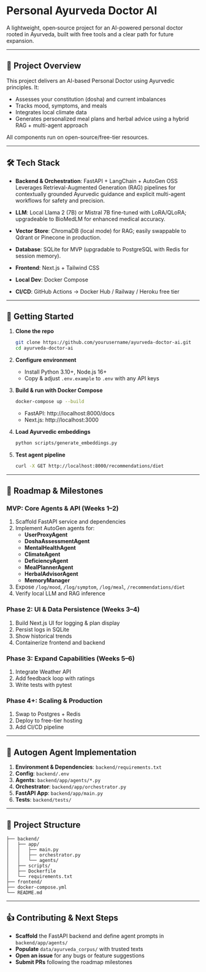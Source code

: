 # Personal Ayurveda Doctor AI

A lightweight, open‑source project for an AI-powered personal doctor rooted in Ayurveda, built with free tools and a clear path for future expansion.

---

## 📖 Project Overview

This project delivers an AI-based Personal Doctor using Ayurvedic principles. It:
- Assesses your constitution (dosha) and current imbalances
- Tracks mood, symptoms, and meals
- Integrates local climate data
- Generates personalized meal plans and herbal advice using a hybrid RAG + multi-agent approach

All components run on open-source/free-tier resources.

---

## 🛠️ Tech Stack

- **Backend & Orchestration**: FastAPI + LangChain + AutoGen OSS  
  Leverages Retrieval-Augmented Generation (RAG) pipelines for contextually grounded Ayurvedic guidance and explicit multi-agent workflows for safety and precision.

- **LLM**: Local Llama 2 (7B) or Mistral 7B fine-tuned with LoRA/QLoRA; upgradeable to BioMedLM for enhanced medical accuracy.

- **Vector Store**: ChromaDB (local mode) for RAG; easily swappable to Qdrant or Pinecone in production.

- **Database**: SQLite for MVP (upgradable to PostgreSQL with Redis for session memory).

- **Frontend**: Next.js + Tailwind CSS

- **Local Dev**: Docker Compose

- **CI/CD**: GitHub Actions → Docker Hub / Railway / Heroku free tier

---

## 🚀 Getting Started

1. **Clone the repo**
   ```bash
   git clone https://github.com/yourusername/ayurveda-doctor-ai.git
   cd ayurveda-doctor-ai
   ```

2. **Configure environment**
   - Install Python 3.10+, Node.js 16+
   - Copy & adjust `.env.example` to `.env` with any API keys

3. **Build & run with Docker Compose**
   ```bash
   docker-compose up --build
   ```
   - FastAPI: http://localhost:8000/docs
   - Next.js: http://localhost:3000

4. **Load Ayurvedic embeddings**
   ```bash
   python scripts/generate_embeddings.py
   ```

5. **Test agent pipeline**
   ```bash
   curl -X GET http://localhost:8000/recommendations/diet
   ```

---

## 🔮 Roadmap & Milestones

### MVP: Core Agents & API (Weeks 1–2)
1. Scaffold FastAPI service and dependencies
2. Implement AutoGen agents for:
   - **UserProxyAgent**
   - **DoshaAssessmentAgent**
   - **MentalHealthAgent**
   - **ClimateAgent**
   - **DeficiencyAgent**
   - **MealPlannerAgent**
   - **HerbalAdvisorAgent**
   - **MemoryManager**
3. Expose `/log/mood`, `/log/symptom`, `/log/meal`, `/recommendations/diet`
4. Verify local LLM and RAG inference

### Phase 2: UI & Data Persistence (Weeks 3–4)
1. Build Next.js UI for logging & plan display
2. Persist logs in SQLite
3. Show historical trends
4. Containerize frontend and backend

### Phase 3: Expand Capabilities (Weeks 5–6)
1. Integrate Weather API
2. Add feedback loop with ratings
3. Write tests with pytest

### Phase 4+: Scaling & Production
1. Swap to Postgres + Redis
2. Deploy to free-tier hosting
3. Add CI/CD pipeline

---

## 🤖 Autogen Agent Implementation

1. **Environment & Dependencies**: `backend/requirements.txt`
2. **Config**: `backend/.env`
3. **Agents**: `backend/app/agents/*.py`
4. **Orchestrator**: `backend/app/orchestrator.py`
5. **FastAPI App**: `backend/app/main.py`
6. **Tests**: `backend/tests/`

---

## 📂 Project Structure

```text
├── backend/
│   ├── app/
│   │   ├── main.py
│   │   ├── orchestrator.py
│   │   └── agents/
│   ├── scripts/
│   ├── Dockerfile
│   └── requirements.txt
├── frontend/
├── docker-compose.yml
└── README.md
```

---

## 👍 Contributing & Next Steps

- **Scaffold** the FastAPI backend and define agent prompts in `backend/app/agents/`
- **Populate** `data/ayurveda_corpus/` with trusted texts
- **Open an issue** for any bugs or feature suggestions
- **Submit PRs** following the roadmap milestones
